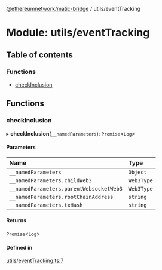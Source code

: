 [@ethereumnetwork/matic-bridge](../README.md) / utils/eventTracking

# Module: utils/eventTracking

## Table of contents

### Functions

- [checkInclusion](utils_eventTracking.md#checkinclusion)

## Functions

### checkInclusion

▸ **checkInclusion**(`__namedParameters`): `Promise`<`Log`\>

#### Parameters

| Name | Type |
| :------ | :------ |
| `__namedParameters` | `Object` |
| `__namedParameters.childWeb3` | `Web3Type` |
| `__namedParameters.parentWebsocketWeb3` | `Web3Type` |
| `__namedParameters.rootChainAddress` | `string` |
| `__namedParameters.txHash` | `string` |

#### Returns

`Promise`<`Log`\>

#### Defined in

[utils/eventTracking.ts:7](https://github.com/KedziaPawel/matic-bridge/blob/72214ac/src/utils/eventTracking.ts#L7)
